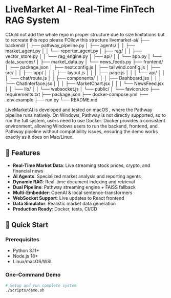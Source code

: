 # LiveMarket AI - Real-Time FinTech RAG System
COuld not add the whole repo in proper structure due to size limitations but to recreate this repo please FOllow this structure
livemarket-ai/
├── backend/
│   ├── pathway_pipeline.py
│   ├── agents/
│   │   ├── market_agent.py
│   │   └── reporter_agent.py
│   ├── rag/
│   │   ├── vector_store.py
│   │   └── rag_engine.py
│   ├── api/
│   │   └── app.py
│   └── data_sources/
│       ├── market_data.py
│       └── news_feeds.py
├── frontend/
│   ├── package.json
│   ├── next.config.js
│   ├── tailwind.config.js
│   ├── src/
│   │   ├── app/
│   │   │   ├── layout.js
│   │   │   ├── page.js
│   │   │   └── api/
│   │   │       └── chat/route.js
│   │   ├── components/
│   │   │   ├── Dashboard.jsx
│   │   │   ├── ChatInterface.jsx
│   │   │   ├── MarketChart.jsx
│   │   │   └── NewsFeed.jsx
│   │   └── lib/
│   │       └── websocket.js
│   └── public/
│       └── favicon.ico
├── requirements.txt
├── package.json
├── docker-compose.yml
├── .env.example
├── run.py
└── README.md 


LiveMarketAI is developed and tested on macOS , where the Pathway pipeline runs natively. On Windows, Pathway is not directly supported, so to run the full system, users need to use Docker. Docker provides a consistent environment, allowing Windows users to run the backend, frontend, and Pathway pipeline without compatibility issues, ensuring the demo works exactly as it does on Mac/Linux.
## 🚀 Features

- **Real-Time Market Data**: Live streaming stock prices, crypto, and financial news
- **AI Agents**: Specialized market analysis and reporting agents
- **Dynamic RAG**: Real-time document indexing and retrieval
- **Dual Pipeline**: Pathway streaming engine + FAISS fallback
- **Multi-Embedder**: OpenAI & local sentence-transformers
- **WebSocket Support**: Live updates to React frontend
- **Data Simulator**: Realistic market data generation
- **Production Ready**: Docker, tests, CI/CD

## 🏃 Quick Start

### Prerequisites
- Python 3.11+
- Node.js 18+
- Linux/macOS/WSL

### One-Command Demo
```bash
# Setup and run complete system
./scripts/demo.sh

